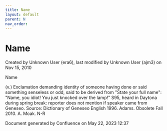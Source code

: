```yaml
---
title: Name
layout: default
parent: N
nav_order:
---
```


# Name

Created by  Unknown User (era6), last modified by  Unknown User (ajm3) on Nov 15, 2010

Name

(v.) Exclamation demanding identity of someone having done or said something senseless or odd, said to be derived from &quot;State your full name&quot;: &quot;Name, you idiot! You just knocked over the lamp!&quot; S95, heard in Daytona during spring break: reporter does not mention if speaker came from Geneseo. Source: Dictionary of Geneseo English 1996. Adams. Obsolete Fall 2010. A. Moak. N-R

Document generated by Confluence on May 22, 2023 12:37



